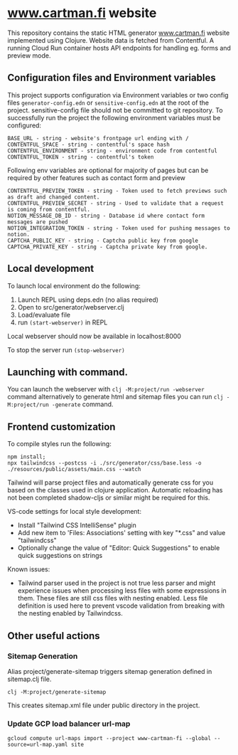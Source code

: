 # www.cartman.fi website

This repository contains the static HTML generator www.cartman.fi website 
implemented using Clojure. Website data is fetched from Contentful. A running Cloud Run container hosts API endpoints for handling eg. forms and preview mode.

## Configuration files and Environment variables
This project supports configuration via Environment variables or two config files `generator-config.edn` or `sensitive-config.edn` at the root of the project. sensitive-config file should not be committed to git repository.
To successfully run the project the following environment variables must be configured:

```
BASE_URL - string - website's frontpage url ending with /
CONTENTFUL_SPACE - string - contentful's space hash
CONTENTFUL_ENVIRONMENT - string - environment code from contentful
CONTENTFUL_TOKEN - string - contentful's token
```

Following env variables are optional for majority of pages but can be required by other features such as contact form and preview
```
CONTENTFUL_PREVIEW_TOKEN - string - Token used to fetch previews such as draft and changed content.
CONTENTFUL_PREVIEW_SECRET - string - Used to validate that a request is coming from contentful.
NOTION_MESSAGE_DB_ID - string - Database id where contact form messages are pushed
NOTION_INTEGRATION_TOKEN - string - Token used for pushing messages to notion.
CAPTCHA_PUBLIC_KEY - string - Captcha public key from google  
CAPTCHA_PRIVATE_KEY - string - Captcha private key from google. 
```

## Local development
To launch local environment do the following:
1. Launch REPL using deps.edn (no alias required)
2. Open to src/generator/webserver.clj
3. Load/evaluate file
4. run `(start-webserver)` in REPL

Local webserver should now be available in localhost:8000

To stop the server run `(stop-webserver)`

## Launching with command.
You can launch the webserver with 
`clj -M:project/run -webserver` command
alternatively to generate html and sitemap files you can run
`clj -M:project/run -generate` command.

## Frontend customization
To compile styles run the following:
```
npm install;
npx tailwindcss --postcss -i ./src/generator/css/base.less -o ./resources/public/assets/main.css --watch
```

Tailwind will parse project files and automatically generate css for you based on the classes used in clojure application. Automatic reloading has not been completed shadow-cljs or similar might be required for this.

VS-code settings for local style development:
- Install "Tailwind CSS IntelliSense" plugin
- Add new item to 'Files: Associations' setting with key "*.css" and value "tailwindcss"
- Optionally change the value of "Editor: Quick Suggestions" to enable quick suggestions on strings

Known issues:
- Tailwind parser used in the project is not true less parser and might experience issues when processing less files with some expressions in them. These files are still css files with nesting enabled. Less file definition is used here to prevent vscode validation from breaking with the nesting enabled by Tailwindcss.

## Other useful actions

### Sitemap Generation 
Alias project/generate-sitemap triggers sitemap generation defined in sitemap.clj file.
```
clj -M:project/generate-sitemap
```
This creates sitemap.xml file under public directory in the project.

### Update GCP load balancer url-map

```
gcloud compute url-maps import --project www-cartman-fi --global --source=url-map.yaml site
```
